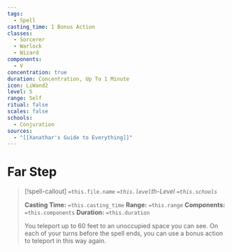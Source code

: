 ```yaml
---
tags:
  - Spell
casting_time: 1 Bonus Action
classes:
  - Sorcerer
  - Warlock
  - Wizard
components:
  - V
concentration: true
duration: Concentration, Up To 1 Minute
icon: LiWand2
level: 5
range: Self
ritual: false
scales: false
schools:
  - Conjuration
sources:
  - "[[Xanathar's Guide to Everything]]"
---
```


# Far Step

>[!spell-callout] `=this.file.name`
>*`=this.level`th-Level `=this.schools`*
>
>**Casting Time:** `=this.casting_time`
>**Range:** `=this.range`
>**Components:** `=this.components`
>**Duration:** `=this.duration`
>
>You teleport up to 60 feet to an unoccupied space you can see. On each of your turns before the spell ends, you can use a bonus action to teleport in this way again.
>
>
